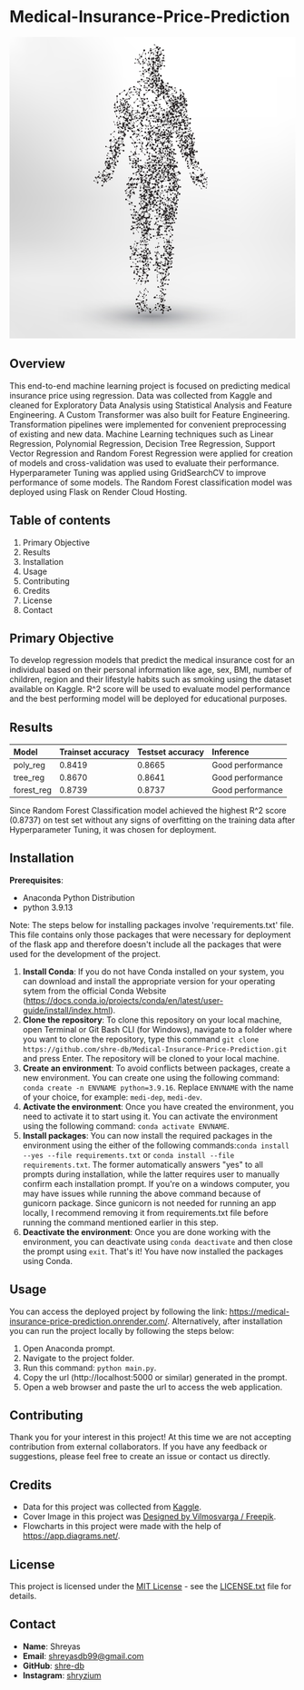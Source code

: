 # Medical-Insurance-Price-Prediction
![Alt text](vector_graphics/OKY6FW0.jpg)

Overview 
--------
This end-to-end machine learning project is focused on predicting medical insurance price using regression. Data was collected from Kaggle and cleaned for Exploratory Data Analysis using Statistical Analysis and Feature Engineering. A Custom Transformer was also built for Feature Engineering. Transformation pipelines were implemented for convenient preprocessing of existing and new data. Machine Learning techniques such as Linear Regression, Polynomial Regression, Decision Tree Regression, Support Vector Regression and Random Forest Regression were applied for creation of models and cross-validation was used to evaluate their performance. Hyperparameter Tuning was applied using GridSearchCV to improve performance of some models. The Random Forest classification model was deployed using Flask on Render Cloud Hosting.

Table of contents 
----------------- 
1. Primary Objective
2. Results
3. Installation
4. Usage
5. Contributing
6. Credits
7. License
8. Contact

Primary Objective 
----------------- 
To develop regression models that predict the medical insurance cost for an individual based on their personal information like age, sex, BMI, number of children, region and their lifestyle habits such as smoking using the dataset available on Kaggle. R^2 score will be used to evaluate model performance and the best performing model will be deployed for educational purposes.

Results 
-------
|Model|Trainset accuracy|Testset accuracy|Inference|
|:-|:-|:-|:-|
|poly_reg|0.8419|0.8665|Good performance|
|tree_reg|0.8670|0.8641|Good performance|
|forest_reg|0.8739|0.8737|Good performance|

Since Random Forest Classification model achieved the highest R^2 score (0.8737) on test set without any signs of overfitting on the training data after Hyperparameter Tuning, it was chosen for deployment.

Installation 
------------ 
**Prerequisites**:

- Anaconda Python Distribution
- python 3.9.13

Note: The steps below for installing packages involve 'requirements.txt' file. This file contains only those packages that were necessary for deployment of the flask app and therefore doesn't include all the packages that were used for the development of the project.

1. **Install Conda**: If you do not have Conda installed on your system, you can download and install the appropriate version for your operating sytem from the official Conda Website (https://docs.conda.io/projects/conda/en/latest/user-guide/install/index.html).
2. **Clone the repository**: To clone this repository on your local machine,  open Terminal or Git Bash CLI (for Windows), navigate to a folder where you want to clone the repository, type this command `git clone https://github.com/shre-db/Medical-Insurance-Price-Prediction.git` and press Enter. The repository will be cloned to your local machine.
3. **Create an environment**: To avoid conflicts between packages, create a new environment. You can create one using the following command: `conda create -n ENVNAME python=3.9.16`. Replace `ENVNAME` with the name of your choice, for example: `medi-dep`, `medi-dev`.
4. **Activate the environment**: Once you have created the environment, you need to activate it to start using it. You can activate the environment using the following command: `conda activate ENVNAME`.
5. **Install packages**: You can now install the required packages in the environment using the either of the following commands:`conda install --yes --file requirements.txt` or `conda install --file requirements.txt`. The former automatically answers "yes" to all prompts during installation, while the latter requires user to manually confirm each installation prompt. If you're on a windows computer, you may have issues while running the above command because of gunicorn package. Since gunicorn is not needed for running an app locally, I recommend removing it from requirements.txt file before running the command mentioned earlier in this step.
6. **Deactivate the environment**: Once you are done working with the environment, you can deactivate using `conda deactivate` and then close the prompt using `exit`. That's it! You have now installed the packages using Conda.

Usage 
----- 
You can access the deployed project by following the link: https://medical-insurance-price-prediction.onrender.com/. Alternatively, after installation you can run the project locally by following the steps below:

1. Open Anaconda prompt.
2. Navigate to the project folder.
3. Run this command: `python main.py`.
4. Copy the url (http://localhost:5000 or similar) generated in the prompt.
5. Open a web browser and paste the url to access the web application.

Contributing 
------------ 
Thank you for your interest in this project! At this time we are not accepting contribution from external collaborators. If you have any feedback or suggestions, please feel free to create an issue or contact us directly.

Credits
-------
- Data for this project was collected from [Kaggle](https://www.kaggle.com/datasets/mirichoi0218/insurance).
- Cover Image in this project was <a href="http://www.freepik.com">Designed by Vilmosvarga / Freepik</a>.
- Flowcharts in this project were made with the help of https://app.diagrams.net/.

License
-------
This project is licensed under the [MIT License](LICENSE.txt) - see the [LICENSE.txt](LICENSE.txt) file for details.

Contact
-------
- **Name**: Shreyas
- **Email**: shreyasdb99@gmail.com
- **GitHub**: [shre-db](https://github.com/shre-db)
- **Instagram**: [shryzium](https://www.instagram.com/shryzium/)
